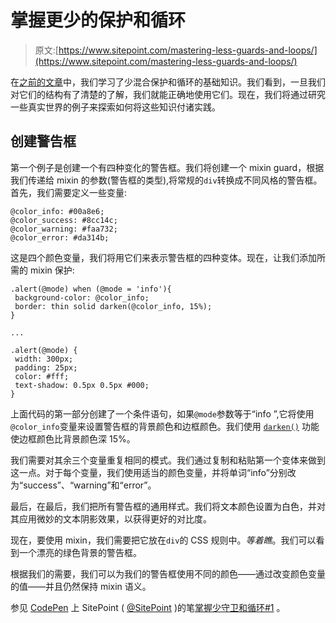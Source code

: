# 掌握更少的保护和循环

> 原文:[https://www.sitepoint.com/mastering-less-guards-and-loops/](https://www.sitepoint.com/mastering-less-guards-and-loops/)

在[之前的文章](https://www.sitepoint.com/understanding-less-guards-loops/)中，我们学习了少混合保护和循环的基础知识。我们看到，一旦我们对它们的结构有了清楚的了解，我们就能正确地使用它们。现在，我们将通过研究一些真实世界的例子来探索如何将这些知识付诸实践。

## 创建警告框

第一个例子是创建一个有四种变化的警告框。我们将创建一个 mixin guard，根据我们传递给 mixin 的参数(警告框的类型),将常规的`div`转换成不同风格的警告框。首先，我们需要定义一些变量:

```
@color_info: #00a8e6;
@color_success: #8cc14c;
@color_warning: #faa732;
@color_error: #da314b;
```

这是四个颜色变量，我们将用它们来表示警告框的四种变体。现在，让我们添加所需的 mixin 保护:

```
.alert(@mode) when (@mode = 'info'){
 background-color: @color_info;
 border: thin solid darken(@color_info, 15%);
}

...

.alert(@mode) {
 width: 300px;
 padding: 25px;
 color: #fff;
 text-shadow: 0.5px 0.5px #000;
}
```

上面代码的第一部分创建了一个条件语句，如果`@mode`参数等于“info ”,它将使用`@color_info`变量来设置警告框的背景颜色和边框颜色。我们使用 [`darken()`](http://lesscss.org/functions/#color-operations-darken) 功能使边框颜色比背景颜色深 15%。

我们需要对其余三个变量重复相同的模式。我们通过复制和粘贴第一个变体来做到这一点。对于每个变量，我们使用适当的颜色变量，并将单词“info”分别改为“success”、“warning”和“error”。

最后，在最后，我们把所有警告框的通用样式。我们将文本颜色设置为白色，并对其应用微妙的文本阴影效果，以获得更好的对比度。

现在，要使用 mixin，我们需要把它放在`div`的 CSS 规则中。*等着瞧*。我们可以看到一个漂亮的绿色背景的警告框。

根据我们的需要，我们可以为我们的警告框使用不同的颜色——通过改变颜色变量的值——并且仍然保持 mixin 语义。

参见 [CodePen](http://codepen.io) 上 SitePoint ( [@SitePoint](http://codepen.io/SitePoint) )的笔[掌握少守卫和循环#1](http://codepen.io/SitePoint/pen/gpvGjJ/) 。